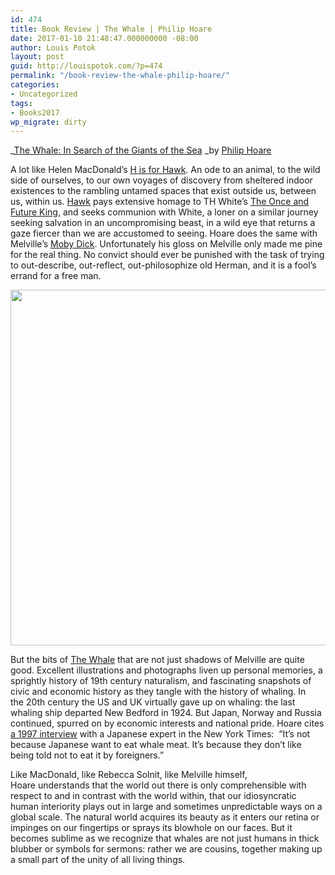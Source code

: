 ```yaml
---
id: 474
title: Book Review | The Whale | Philip Hoare
date: 2017-01-10 21:48:47.000000000 -08:00
author: Louis Potok
layout: post
guid: http://louispotok.com/?p=474
permalink: "/book-review-the-whale-philip-hoare/"
categories:
- Uncategorized
tags:
- Books2017
wp_migrate: dirty
---
```

_[The Whale: In Search of the Giants of the Sea](http://amzn.to/2j6eqAd) _by [Philip Hoare](https://twitter.com/philipwhale/)

A lot like Helen MacDonald&#8217;s <span style="text-decoration: underline;"><a href="http://amzn.to/2j6mZLl">H is for Hawk</a></span>. An ode to an animal, to the wild side of ourselves, to our own voyages of discovery from sheltered indoor existences to the rambling untamed spaces that exist outside us, between us, within us. <span style="text-decoration: underline;">Hawk</span> pays extensive homage to TH White&#8217;s [The Once and Future King](http://amzn.to/2j6fW5w), and seeks communion with White, a loner on a similar journey seeking salvation in an uncompromising beast, in a wild eye that returns a gaze fiercer than we are accustomed to seeing. Hoare does the same with Melville&#8217;s [Moby Dick](http://amzn.to/2j6aCz9). Unfortunately his gloss on Melville only made me pine for the real thing. No convict should ever be punished with the task of trying to out-describe, out-reflect, out-philosophize old Herman, and it is a fool&#8217;s errand for a free man.

<img loading="lazy" class="alignnone" src="https://pbs.twimg.com/media/CgkGp6WWsAAq9zu.jpg:large" alt="" width="1024" height="569" /> 

But the bits of <span style="text-decoration: underline;">The Whale</span> that are not just shadows of Melville are quite good. Excellent illustrations and photographs liven up personal memories, a sprightly history of 19th century naturalism, and fascinating snapshots of civic and economic history as they tangle with the history of whaling. In the 20th century the US and UK virtually gave up on whaling: the last whaling ship departed New Bedford in 1924. But Japan, Norway and Russia continued, spurred on by economic interests and national pride. Hoare cites [a 1997 interview](http://www.nytimes.com/2007/03/14/world/asia/14whaling.html) with a Japanese expert in the New York Times:  &#8220;It&#8217;s not because Japanese want to eat whale meat. It&#8217;s because they don&#8217;t like being told not to eat it by foreigners.&#8221;

Like MacDonald, like Rebecca Solnit, like Melville himself, Hoare understands that the world out there is only comprehensible with respect to and in contrast with the world within, that our idiosyncratic human interiority plays out in large and sometimes unpredictable ways on a global scale. The natural world acquires its beauty as it enters our retina or impinges on our fingertips or sprays its blowhole on our faces. But it becomes sublime as we recognize that whales are not just humans in thick blubber or symbols for sermons: rather we are cousins, together making up a small part of the unity of all living things.